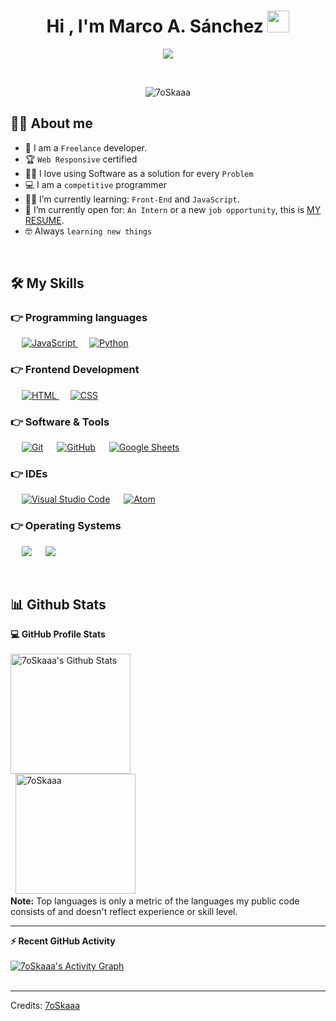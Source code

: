 <h1 align="center">Hi , I'm Marco A. Sánchez <img src="https://media.giphy.com/media/hvRJCLFzcasrR4ia7z/giphy.gif" width="35"></h1>
<p align="center">
  <a href="https://github.com/DenverCoder1/readme-typing-svg"><img src="https://readme-typing-svg.herokuapp.com?lines=Jr+Developer;Competitive+Programmer;Specialist%20on%20Front-End;Always%20learning%20new%20things&center=true&width=500&height=50"></a>
</p>


<br>

<p align="center"> 
	<img src="https://komarev.com/ghpvc/?username=MaroAntonioSanchez&label=Profile%20views&color=0e75b6&style=plastic" alt="7oSkaaa" /> 
</p>


## :sassy_man:  About me
- :school: I am a `Freelance` developer.
- :trophy: `Web Responsive` certified
- :technologist: I love using Software as a solution for every `Problem`
- :computer: I am a `competitive` programmer
- :student: I’m currently learning: `Front-End` and `JavaScript`.
- :thinking: I’m currently open for: `An Intern` or a new `job opportunity`, this is [MY RESUME](https://drive.google.com/file/d/1gdiny_4f5TVbSdfyAQxokLMMrBTi054P/view?usp=sharing).
- :nerd_face: Always `learning new things`

<br>

## 🛠️ My Skills

### 👉 Programming languages
 &emsp;
  <a href="https://developer.mozilla.org/en-US/docs/Web/JavaScript" target="_blank"> 
     <img alt="JavaScript" src="https://img.shields.io/badge/JavaScript%20-%23F7DF1E.svg?style=plastic&logo=javascript&logoColor=black">
   </a>
  &emsp;
   <a href="https://www.python.org" target="_blank">
    <img alt="Python" src="https://img.shields.io/badge/Python%20-%2314354C.svg?style=plastic&logo=python&logoColor=white">
  </a>

### 👉 Frontend Development
 &emsp;
  <a href="https://www.w3.org/html/" target="_blank"> 
   <img alt="HTML" src="https://img.shields.io/badge/HTML5%20-%23E34F26.svg?style=plastic&logo=html5&logoColor=white">
  </a> &emsp; <a href="https://www.w3schools.com/css/" target="_blank">
    <img alt="CSS" src="https://img.shields.io/badge/CSS%20-%231572B6.svg?style=plastic&logo=css3&logoColor=white">
  </a> 

 ### 👉 Software & Tools
  &emsp; <a href="#"><img alt="Git" src="https://img.shields.io/badge/Git%20-%23F05033.svg?style=plastic&logo=git&logoColor=white"></a>
  &emsp; <a href="#"><img alt="GitHub" src="https://img.shields.io/badge/github-%23181717.svg?style=plastic&logo=github&logoColor=white"></a>
  &emsp; <a href="#"><img alt="Google Sheets" src="https://img.shields.io/badge/Google%20Sheets%20-%2334A853.svg?style=plastic&logo=google%20sheets&logoColor=white"></a>

 ### 👉 IDEs
  &emsp; <a href="#"><img alt="Visual Studio Code" src="https://img.shields.io/badge/Visual%20Studio%20Code-0078d7.svg?style=plastic&logo=visual-studio-code&logoColor=white"></a>
  &emsp; <a href="#"><img alt="Atom" src="https://img.shields.io/badge/atom-%2366595C.svg?&style=plastic&logo=atom&logoColor=white" /></a>

 ### 👉 Operating Systems
  &emsp; <a href="#"><img src="https://img.shields.io/badge/Ubuntu-E95420?style=plastic&logo=ubuntu&logoColor=white"></a>
  &emsp; <a href="#"><img src="https://img.shields.io/badge/Windows-0078D6?style=plastic&logo=windows&logoColor=white"></a> 

<br/>

## 📊 Github Stats



  <summary><b>💻 GitHub Profile Stats</b></summary>
  <br/>
    <a href="https://github.com/anuraghazra/github-readme-stats"><img alt="7oSkaaa's Github Stats" src="https://github-readme-stats.vercel.app/api?username=MarcoAntonioSanchez&show_icons=true&count_private=true&theme=algolia" height="192px"/></a>
<br/>
  &nbsp;
	  <img src="https://github-readme-stats.vercel.app/api/top-langs?username=MarcoAntonioSanchez&langs_count=10&show_icons=true&locale=en&layout=compact&theme=algolia" alt="7oSkaaa" height="192px"/>
  <br/>
  <b>Note:</b> Top languages is only a metric of the languages my public code consists of and doesn't reflect experience or skill level.

----

  <summary><b>⚡ Recent GitHub Activity</b></summary>
  <br/>
   <a href="https://github.com/MarcoAntonioSanchez"><img alt="7oSkaaa's Activity Graph" src="https://activity-graph.herokuapp.com/graph?username=MarcoAntonioSanchez&custom_title=MarcoAntonioSanchez's%20Contribution%20Graph&theme=react-dark" /></a>
  <br/>


<br/>

-----
Credits: [7oSkaaa](https://github.com/7oSkaaa)
